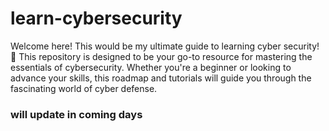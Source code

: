# learn-cybersecurity

Welcome here! This would be my ultimate guide to learning cyber security! 🚀 This repository is designed to be your go-to resource for mastering the essentials of cybersecurity. Whether you're a beginner or looking to advance your skills, this roadmap and tutorials will guide you through the fascinating world of cyber defense.

### will update in coming days
